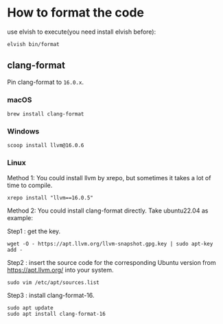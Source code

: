 # How to format the code
use elvish to execute(you need install elvish before):
```
elvish bin/format
```
## clang-format
Pin clang-format to `16.0.x`.

### macOS
```
brew install clang-format
```
### Windows
```
scoop install llvm@16.0.6
```

### Linux
Method 1:
You could install llvm by xrepo, but sometimes it takes a lot of time to compile.
```
xrepo install "llvm==16.0.5"
```

Method 2:
You could install clang-format directly.
Take ubuntu22.04 as example:

Step1 : get the key.
```
wget -O - https://apt.llvm.org/llvm-snapshot.gpg.key | sudo apt-key add -
```

Step2 : insert the source code for the corresponding Ubuntu version from https://apt.llvm.org/ into your system.
```
sudo vim /etc/apt/sources.list
```

Step3 : install clang-format-16.
```
sudo apt update
sudo apt install clang-format-16
```